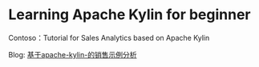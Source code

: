 # Learning Apache Kylin for beginner

Contoso：Tutorial for Sales Analytics based on Apache Kylin

Blog: [基于apache-kylin-的销售示例分析](http://kyligence.io/2016/10/%E5%9F%BA%E4%BA%8Eapache-kylin-%E7%9A%84%E9%94%80%E5%94%AE%E5%88%86%E6%9E%90%E7%A4%BA%E4%BE%8B/)

